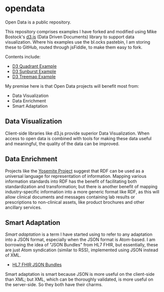 # opendata
Open Data is a public repository.

This repository comprises examples I have forked and modified using Mike Bostock's [d3.js](http://d3js.org/) (Data Driven Documents) library to support data visualization. Where his examples use the bl.ocks pastebin, I am storing these to GitHub, routed through jsFiddle, to make them easy to fork. 

Contents include:
+ [D3 Quadrant Example](http://jsfiddle.net/gh/get/d3/3.0.4/phollott/opendata/tree/master/d3quadrant/)
+ [D3 Sunburst Example](http://jsfiddle.net/gh/get/d3/3.0.4/phollott/opendata/tree/master/d3sunburst/)
+ [D3 Treemap Example](http://jsfiddle.net/gh/get/d3/3.0.4/phollott/opendata/tree/master/d3treemap/)

My premise here is that Open Data projects will benefit most from:
+ Data Visualization
+ Data Enrichment
+ Smart Adaptation

Data Visualization
----------------

Client-side libraries like d3.js provide superior Data Visualization. When access to open data is combined with tools for making these data useful and meaningful, the quality of the data can be improved.

Data Enrichment
----------------

Projects like the [Yosemite Project](http://yosemitemanifesto.org/) suggest that RDF can be used as a universal language for representation of information. Mapping various information standards into RDF has the benefit of facilitating both standardization and transformation; but there is another benefit of mapping industry-specific information into a more generic format like RDF, as this will allow clinical documents and messages containing lab results or prescriptions to non-clinical assets, like product brochures and other ancillary services.

Smart Adaptation
----------------

*Smart adaptation* is a term I have started using to refer to any adaptation into a JSON format, especially when the JSON format is Atom-based. I am borrowing the idea of "JSON Bundles" from HL7 FHIR, but essentially, these are just Atom syndication (similar to RSS), implemented using JSON instead of XML.

+ [HL7 FHIR JSON Bundles](http://www.hl7.org/implement/standards/fhir/extras.html#bundle)

Smart adaptation is smart because JSON is more useful on the client-side than XML; but XML, which can be thoroughly validated, is more useful on the server-side. So they both have their charms.
